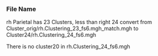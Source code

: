 ### File Name ###
rh Parietal has 23 Clusters, less than right 24
convert from Cluster_orig/rh.Clustering_23_fs6.mgh_match.mgh to Cluster24/rh.Clustering_24_fs6.mgh

There is no cluster20 in rh.Clustering_24_fs6.mgh
